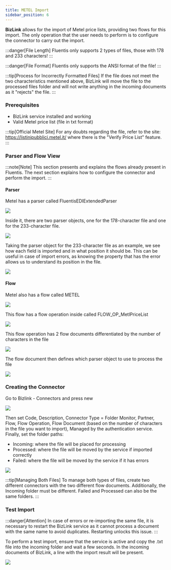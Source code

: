 ```yaml
---
title: METEL Import 
sidebar_position: 6
---
```


**BizLink** allows for the import of Metel price lists, providing two flows for this import. The only operation that the user needs to perform is to configure the connector to carry out the import.

:::danger[File Length]
Fluentis only supports 2 types of files, those with 178 and 233 characters!
:::

:::danger[File Format]
Fluentis only supports the ANSI format of the file!
:::

:::tip[Process for Incorrectly Formatted Files]
If the file does not meet the two characteristics mentioned above, BizLink will move the file to the processed files folder and will not write anything in the incoming documents as it "rejects" the file.
:::

### Prerequisites
- BizLink service installed and working
- Valid Metel price list (file in txt format)

:::tip[Official Metel Site]
For any doubts regarding the file, refer to the site: https://listinipubblici.metel.it/ where there is the "Verify Price List" feature.
:::

### Parser and Flow View

:::note[Note]
This section presents and explains the flows already present in Fluentis. The next section explains how to configure the connector and perform the import.
:::

#### Parser

Metel has a parser called FluentisEDIExtendedParser

![](/img/it-it/applications/bizlink/import-metel/1.png)

Inside it, there are two parser objects, one for the 178-character file and one for the 233-character file.

![](/img/it-it/applications/bizlink/import-metel/2.png)

Taking the parser object for the 233-character file as an example, we see how each field is imported and in what position it should be. This can be useful in case of import errors, as knowing the property that has the error allows us to understand its position in the file.

![](/img/it-it/applications/bizlink/import-metel/3.png)

#### Flow

Metel also has a flow called METEL

![](/img/it-it/applications/bizlink/import-metel/4.png)

This flow has a flow operation inside called FLOW_OP_MetlPriceList

![](/img/it-it/applications/bizlink/import-metel/5.png)

This flow operation has 2 flow documents differentiated by the number of characters in the file

![](/img/it-it/applications/bizlink/import-metel/6.png)

The flow document then defines which parser object to use to process the file

![](/img/it-it/applications/bizlink/import-metel/7.png)

### Creating the Connector

Go to Bizlink - Connectors and press new

![](/img/it-it/applications/bizlink/import-metel/8.png)

Then set Code, Description, Connector Type = Folder Monitor, Partner, Flow, Flow Operation, Flow Document (based on the number of characters in the file you want to import), Managed by the authentication service. Finally, set the folder paths:
- Incoming: where the file will be placed for processing
- Processed: where the file will be moved by the service if imported correctly
- Failed: where the file will be moved by the service if it has errors

![](/img/it-it/applications/bizlink/import-metel/9.png)

:::tip[Managing Both Files]
To manage both types of files, create two different connectors with the two different flow documents. Additionally, the Incoming folder must be different. Failed and Processed can also be the same folders.
:::

### Test Import

:::danger[Attention]
In case of errors or re-importing the same file, it is necessary to restart the BizLink service as it cannot process a document with the same name to avoid duplicates. Restarting unlocks this issue.
:::

To perform a test import, ensure that the service is active and copy the .txt file into the incoming folder and wait a few seconds. In the incoming documents of BizLink, a line with the import result will be present.

![](/img/it-it/applications/bizlink/import-metel/10.png)
